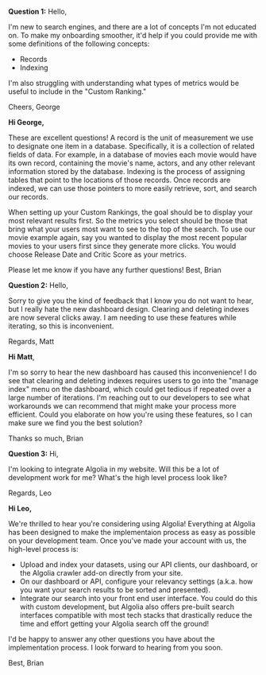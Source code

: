 **Question 1:** Hello,

I'm new to search engines, and there are a lot of concepts I'm not educated on. To make my onboarding smoother, it'd help if you could provide me with some definitions of the following concepts:

- Records
- Indexing

I'm also struggling with understanding what types of metrics would be useful to include in the "Custom Ranking."

Cheers, George


**Hi George,**

These are excellent questions! A record is the unit of measurement we use to designate one item in a database. Specifically, it is a collection of related fields of data. For example, in a database of movies each movie would have its own record, containing the movie's name, actors, and any other relevant information stored by the database. Indexing is the process of assigning tables that point to the locations of those records. Once records are indexed, we can use those pointers to more easily retrieve, sort, and search our records.

When setting up your Custom Rankings, the goal should be to display your most relevant results first. So the metrics you select should be those that bring what your users most want to see to the top of the search. To use our movie example again, say you wanted to display the most recent popular movies to your users first since they generate more clicks. You would choose Release Date and Critic Score as your metrics.

Please let me know if you have any further questions!
Best, Brian


**Question 2:** Hello,

Sorry to give you the kind of feedback that I know you do not want to hear, but I really hate the new dashboard design. Clearing and deleting indexes are now several clicks away. I am needing to use these features while iterating, so this is inconvenient.

Regards, Matt


**Hi Matt**,

I'm so sorry to hear the new dashboard has caused this inconvenience! I do see that clearing and deleting indexes requires users to go into the "manage index" menu on the dashboard, which could get tedious if repeated over a large number of iterations. I'm reaching out to our developers to see what workarounds we can recommend that might make your process more efficient. Could you elaborate on how you're using these features, so I can make sure we find you the best solution?

Thanks so much,
Brian


**Question 3:** Hi,

I'm looking to integrate Algolia in my website. Will this be a lot of development work for me? What's the high level process look like?

Regards, Leo


**Hi Leo,**

We're thrilled to hear you're considering using Algolia! Everything at Algolia has been designed to make the implementaion process as easy as possible on your development team. Once you've made your account with us, the high-level process is:
- Upload and index your datasets, using our API clients, our dashboard, or the Algolia crawler add-on directly from your site.
- On our dashboard or API, configure your relevancy settings (a.k.a. how you want your search results to be sorted and presented).
- Integrate our search into your front end user interface. You could do this with custom development, but Algolia also offers pre-built search interfaces compatible with most tech stacks that drastically reduce the time and effort getting your Algolia search off the ground!

I'd be happy to answer any other questions you have about the implementation process. I look forward to hearing from you soon.

Best, Brian